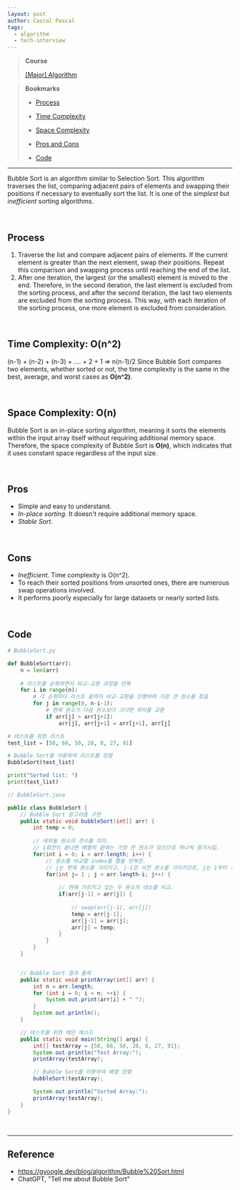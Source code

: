 ```yaml
---
layout: post
author: Cascal Pascal
tags:
  - algorithm
  - tech-interview
---
```


>**Course**
>
>[[Major] Algorithm](https://cascalpascal.github.io/major-tech-interview)

>**Bookmarks**
>
>- [Process](#process)
>
>- [Time Complexity](#time-complexity:-on^2)
>
>- [Space Complexity](#space-complexity:-on)
>
>- [Pros and Cons](#pros)
>
>- [Code](#code)


---
Bubble Sort  is an algorithm similar to Selection Sort. This algorithm traverses the list, comparing adjacent pairs of elements and swapping their positions if necessary to eventually sort the list. It is one of the *simplest* but *inefficient* sorting algorithms.

<br>

## Process
1. Traverse the list and compare adjacent pairs of elements. If the current element is greater than the next element, swap their positions. Repeat this comparison and swapping process until reaching the end of the list.
2. After one iteration, the largest (or the smallest) element is moved to the end. Therefore, in the second iteration, the last element is excluded from the sorting process, and after the second iteration, the last two elements are excluded from the sorting process. This way, with each iteration of the sorting process, one more element is excluded from consideration.

<br>

## Time Complexity: O(n^2)
(n-1) + (n-2) + (n-3) + .... + 2 + 1 => n(n-1)/2
Since Bubble Sort compares two elements, whether sorted or not, the time complexity is the same in the best, average, and worst cases as **O(n^2)**.

<br>

## Space Complexity: O(n)
Bubble Sort is an in-place sorting algorithm, meaning it sorts the elements within the input array itself without requiring additional memory space. Therefore, the space complexity of Bubble Sort is **O(n)**, which indicates that it uses constant space regardless of the input size.

<br>

## Pros
- Simple and easy to understand.
- *In-place sorting*. It doesn't require additional memory space.
- *Stable Sort*.

<br>

## Cons
- *Inefficient*. Time complexity is O(n^2).
- To reach their sorted positions from unsorted ones, there are numerous swap operations involved.
- It performs poorly especially for large datasets or nearly sorted lists.

<br>

## Code

```python
# BubbleSort.py

def BubbleSort(arr):
    n = len(arr)
    
    # 리스트를 순회하면서 비교-교환 과정을 반복
    for i in range(n):
        # 각 순회마다 리스트 끝까지 비교-교환을 진행하며 가장 큰 원소를 찾음
        for j in range(0, n-i-1):
            # 현재 원소가 다음 원소보다 크다면 위치를 교환
            if arr[j] > arr[j+1]:
                arr[j], arr[j+1] = arr[j+1], arr[j]

# 테스트를 위한 리스트
test_list = [58, 66, 50, 28, 8, 27, 91]

# Bubble Sort를 이용하여 리스트를 정렬
BubbleSort(test_list)

print("Sorted list: ")
print(test_list)
```

```java
// BubbleSort.java

public class BubbleSort {
    // Bubble Sort 알고리즘 구현
    public static void bubbleSort(int[] arr) {
        int temp = 0;
        
        // 제외될 원소의 갯수를 의미. 
        // 1회전이 끝나면 배열의 끝에는 가장 큰 원소가 있으므로 하나씩 증가시킴.
        for(int i = 0; i < arr.length; i++) {
	        // 원소를 비교할 index를 뽑을 반복문. 
	        // j는 현재 원소를 가리키고, j-1은 이전 원소를 가리키므로, j는 1부터 시작함.
            for(int j= 1 ; j < arr.length-i; j++) {
            
	            // 현재 가르키고 있는 두 원소의 대소를 비교.
                if(arr[j-1] > arr[j]) {
                
                    // swap(arr[j-1], arr[j])
                    temp = arr[j-1];
                    arr[j-1] = arr[j];
                    arr[j] = temp;
                }
            }
        }
    }


    // Bubble Sort 결과 출력
    public static void printArray(int[] arr) {
        int n = arr.length;
        for (int i = 0; i < n; ++i) {
            System.out.print(arr[i] + " ");
        }
        System.out.println();
    }

    // 테스트를 위한 메인 메소드
    public static void main(String[] args) {
        int[] testArray = {58, 66, 50, 28, 8, 27, 91};
        System.out.println("Test Array:");
        printArray(testArray);

        // Bubble Sort를 이용하여 배열 정렬
        bubbleSort(testArray);

        System.out.println("Sorted Array:");
        printArray(testArray);
    }
}
```



<br>




---

## Reference

- https://gyoogle.dev/blog/algorithm/Bubble%20Sort.html
- ChatGPT, "Tell me about Bubble Sort"